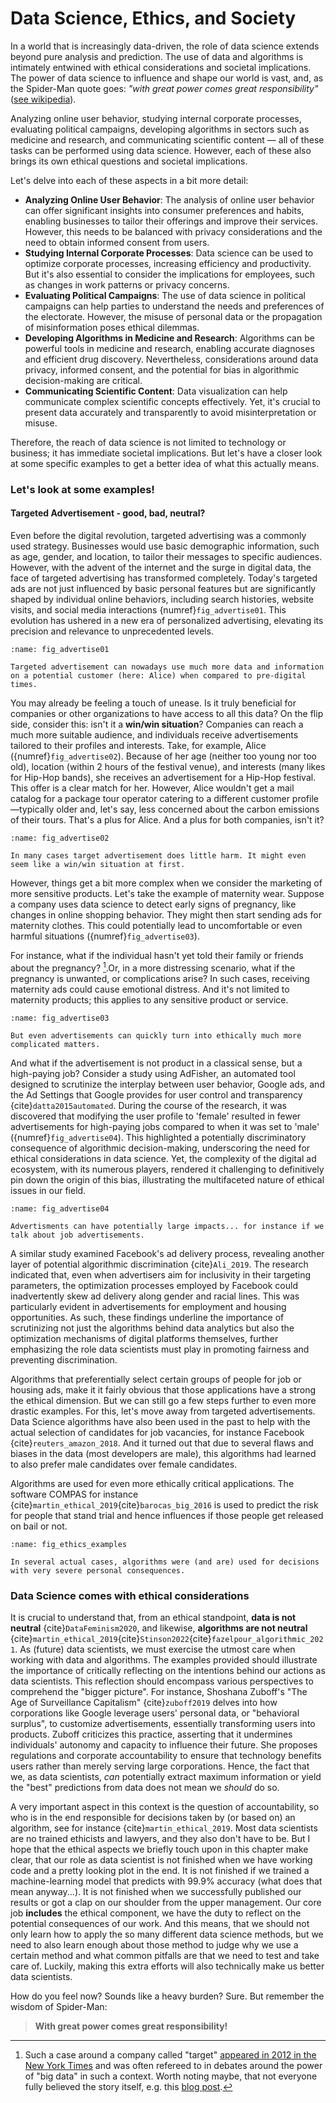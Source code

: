 # Data Science, Ethics, and Society

In a world that is increasingly data-driven, the role of data science extends beyond pure analysis and prediction. The use of data and algorithms is intimately entwined with ethical considerations and societal implications. The power of data science to influence and shape our world is vast, and, as the Spider-Man quote goes: *"with great power comes great responsibility"* ([see wikipedia](https://en.wikipedia.org/wiki/With_great_power_comes_great_responsibility)). 

Analyzing online user behavior, studying internal corporate processes, evaluating political campaigns, developing algorithms in sectors such as medicine and research, and communicating scientific content — all of these tasks can be performed using data science. However, each of these also brings its own ethical questions and societal implications.

Let's delve into each of these aspects in a bit more detail:

- **Analyzing Online User Behavior**: The analysis of online user behavior can offer significant insights into consumer preferences and habits, enabling businesses to tailor their offerings and improve their services. However, this needs to be balanced with privacy considerations and the need to obtain informed consent from users.
- **Studying Internal Corporate Processes**: Data science can be used to optimize corporate processes, increasing efficiency and productivity. But it's also essential to consider the implications for employees, such as changes in work patterns or privacy concerns.
- **Evaluating Political Campaigns**: The use of data science in political campaigns can help parties to understand the needs and preferences of the electorate. However, the misuse of personal data or the propagation of misinformation poses ethical dilemmas.
- **Developing Algorithms in Medicine and Research**: Algorithms can be powerful tools in medicine and research, enabling accurate diagnoses and efficient drug discovery. Nevertheless, considerations around data privacy, informed consent, and the potential for bias in algorithmic decision-making are critical.
- **Communicating Scientific Content**: Data visualization can help communicate complex scientific concepts effectively. Yet, it's crucial to present data accurately and transparently to avoid misinterpretation or misuse.

Therefore, the reach of data science is not limited to technology or business; it has immediate societal implications. But let's have a closer look at some specific examples to get a better idea of what this actually means.



### Let's look at some examples!

#### Targeted Advertisement - good, bad, neutral?

Even before the digital revolution, targeted advertising was a commonly  used strategy. Businesses would use basic demographic information, such  as age, gender, and location, to tailor their messages to specific  audiences. However, with the advent of the internet and the surge in  digital data, the face of targeted advertising has transformed  completely. Today's targeted ads are not just influenced by basic  personal features but are significantly shaped by individual online behaviors, including search histories, website visits, and social media interactions {numref}`fig_advertise01`. This evolution has ushered in a new era of personalized  advertising, elevating its precision and relevance to unprecedented  levels.



```{figure} ../images/fig_targeted_advertisement_01.svg
:name: fig_advertise01

Targeted advertisement can nowadays use much more data and information on a potential customer (here: Alice) when compared to pre-digital times.
```

You may already be feeling a touch of unease. Is it truly beneficial for companies or other organizations to have access to all this data? On the flip side, consider this: isn't it a **win/win situation**? Companies can reach a much more suitable audience, and individuals  receive advertisements tailored to their profiles and interests. Take, for example, Alice ({numref}`fig_advertise02`).  Because of her age (neither too young nor too old),  location (within 2 hours of the festival venue), and interests (many  likes for Hip-Hop bands), she receives an advertisement for a Hip-Hop  festival. This offer is a clear match for her. However, Alice wouldn't  get a mail catalog for a package tour operator catering to a different  customer profile—typically older and, let's say, less concerned about  the carbon emissions of their tours. That's a plus for Alice. And a plus for both companies, isn't it?

```{figure} ../images/fig_targeted_advertisement_02.svg
:name: fig_advertise02

In many cases target advertisement does little harm. It might even seem like a win/win situation at first.
```

However, things get a bit more complex when we consider the marketing of more sensitive products. Let's take the example of maternity wear. Suppose a company uses data science to detect early signs of pregnancy, like changes in online shopping behavior. They might then start sending ads for maternity clothes. This could potentially lead to uncomfortable or even harmful situations  ({numref}`fig_advertise03`).  

For instance, what if the individual hasn't yet told their family or friends about the pregnancy? [^target-story].Or, in a more distressing scenario, what if the pregnancy is unwanted, or complications arise? In such cases, receiving maternity ads could cause emotional distress. And it's not limited to maternity products; this applies to any sensitive product or service.

```{figure} ../images/fig_targeted_advertisement_03.svg
:name: fig_advertise03

But even advertisements can quickly turn into ethically much more complicated matters. 
```

And what if the advertisement is not product in a classical sense, but a high-paying job?
Consider a study using AdFisher, an automated tool designed to scrutinize the interplay between user behavior, Google ads, and the Ad Settings that Google provides for user control and transparency {cite}`datta2015automated`. During  the course of the research, it was discovered that modifying the user  profile to 'female' resulted in fewer advertisements for high-paying jobs compared to when it was set to 'male' ({numref}`fig_advertise04`). This highlighted a potentially discriminatory consequence of algorithmic decision-making, underscoring the need for ethical considerations in data science. Yet, the complexity of the digital ad ecosystem, with its numerous players, rendered it challenging to definitively pin down the origin of this bias, illustrating the multifaceted nature of ethical  issues in our field.

```{figure} ../images/fig_targeted_advertisement_04.svg
:name: fig_advertise04

Advertisments can have potentially large impacts... for instance if we talk about job advertisements. 
```

A similar study examined Facebook's ad delivery process, revealing  another layer of potential algorithmic discrimination {cite}`Ali_2019`. The research indicated that, even when advertisers aim for inclusivity in their targeting parameters, the optimization processes employed by Facebook could inadvertently skew ad delivery along gender and racial lines. This was particularly evident in advertisements for employment and housing opportunities. As such, these findings underline the importance of  scrutinizing not just the algorithms behind data analytics but also the  optimization mechanisms of digital platforms themselves, further emphasizing the role data scientists must play in promoting fairness and preventing discrimination.

Algorithms that preferentially select certain groups of people for job or housing ads, make it it fairly obvious that those applications have a strong the ethical dimension. But we can still go a few steps further to even more drastic examples. For this, let's move away from targeted advertisements. Data Science algorithms have also been used in the past to help with the actual selection of candidates for job vacancies, for instance Facebook {cite}`reuters_amazon_2018`. And it turned out that due to several flaws and biases in the data (most developers are male), this algorithms had learned to also prefer male candidates over female candidates. 

Algorithms are used for even more ethically critical applications. The software COMPAS for instance {cite}`martin_ethical_2019`{cite}`barocas_big_2016` is used to predict the risk for people that stand trial and hence influences if those people get released on bail or not.

```{figure} ../images/fig_algorithm_ethics.svg
:name: fig_ethics_examples

In several actual cases, algorithms were (and are) used for decisions with very severe personal consequences.
```

### Data Science comes with ethical considerations

It is crucial to understand that, from an ethical standpoint, **data is not neutral** {cite}`DataFeminism2020`, and likewise, **algorithms are not neutral** {cite}`martin_ethical_2019`{cite}`Stinson2022`{cite}`fazelpour_algorithmic_2021`. As (future) data scientists, we must exercise the utmost care when  working with data and algorithms. The examples provided should  illustrate the importance of critically reflecting on the intentions  behind our actions as data scientists. This reflection should encompass  various perspectives to comprehend the "bigger picture". For instance,  Shoshana Zuboff's "The Age of Surveillance Capitalism" {cite}`zuboff2019` delves into how corporations like Google leverage users' personal data, or "behavioral surplus", to customize advertisements, essentially  transforming users into products. Zuboff criticizes this practice,  asserting that it undermines individuals' autonomy and capacity to  influence their future. She proposes regulations and corporate  accountability to ensure that technology benefits users rather than  merely serving large corporations. Hence, the fact that we, as data  scientists, *can* potentially extract maximum information or yield the "best" predictions from data does not mean we *should* do so.

A very important aspect in this context is the question of accountability, so who is in the end responsible for decisions taken by (or based on) an algorithm, see for instance {cite}`martin_ethical_2019`. Most data scientists are no trained ethicists and lawyers, and they also don't have to be. But I hope that the ethical aspects we briefly touch upon in this chapter make clear, that our role as data scientist is not finished when we have working code and a pretty looking plot in the end. It is not finished if we trained a machine-learning model that predicts with 99.9% accuracy (what does that mean anyway...). It is not finished when we successfully published our results or got a clap on our shoulder from the upper management. Our core job **includes** the ethical component, we have the duty to reflect on the potential consequences of our work. And this means, that we should not only learn how to apply the so many different data science methods, but we need to also learn enough about those method to judge why we use a certain method and what common pitfalls are that we need to test and take care of. Luckily, making this extra efforts will also technically make us better data scientists.

How do you feel now? Sounds like a heavy burden? Sure. But remember the wisdom of Spider-Man:   

> **With great power comes great responsibility!**



[^target-story]: Such a case around a company called "target" [appeared in 2012 in the New York Times](https://www.nytimes.com/2012/02/19/magazine/shopping-habits.htmlmention) and was often refereed to in debates around the power of "big data" in such a context. Worth noting maybe, that not everyone fully believed the story itself, e.g. this [blog post](https://medium.com/@colin.fraser/target-didnt-figure-out-a-teen-girl-was-pregnant-before-her-father-did-a6be13b973a5).
